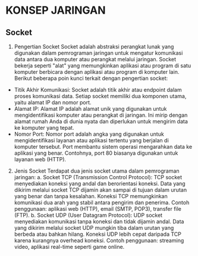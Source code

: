 # KONSEP JARINGAN

## Socket

1. Pengertian Socket
Socket adalah abstraksi perangkat lunak yang digunakan dalam pemrograman jaringan untuk mengatur komunikasi data antara dua komputer atau perangkat melalui jaringan. Socket bekerja seperti "alat" yang memungkinkan aplikasi atau program di satu komputer berbicara dengan aplikasi atau program di komputer lain. Berikut beberapa poin kunci terkait dengan pengertian socket:
- Titik Akhir Komunikasi: Socket adalah titik akhir atau endpoint dalam proses komunikasi data. Setiap socket memiliki dua komponen utama, yaitu alamat IP dan nomor port.
- Alamat IP: Alamat IP adalah alamat unik yang digunakan untuk mengidentifikasi komputer atau perangkat di jaringan. Ini mirip dengan alamat rumah Anda di dunia nyata dan diperlukan untuk mengirim data ke komputer yang tepat.
- Nomor Port: Nomor port adalah angka yang digunakan untuk mengidentifikasi layanan atau aplikasi tertentu yang berjalan di komputer tersebut. Port membantu sistem operasi mengarahkan data ke aplikasi yang benar. Contohnya, port 80 biasanya digunakan untuk layanan web (HTTP).

2. Jenis Socket
Terdapat dua jenis socket utama dalam pemrograman jaringan:
a. Socket TCP (Transmission Control Protocol):
TCP socket menyediakan koneksi yang andal dan berorientasi koneksi.
Data yang dikirim melalui socket TCP dijamin akan sampai di tujuan dalam urutan yang benar dan tanpa kesalahan.
Koneksi TCP memungkinkan komunikasi dua arah yang stabil antara pengirim dan penerima.
Contoh penggunaan: aplikasi web (HTTP), email (SMTP, POP3), transfer file (FTP).
b. Socket UDP (User Datagram Protocol):
UDP socket menyediakan komunikasi tanpa koneksi dan tidak dijamin andal.
Data yang dikirim melalui socket UDP mungkin tiba dalam urutan yang berbeda atau bahkan hilang.
Koneksi UDP lebih cepat daripada TCP karena kurangnya overhead koneksi.
Contoh penggunaan: streaming video, aplikasi real-time seperti game online.
